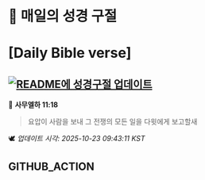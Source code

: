 # 🙏 매일의 성경 구절
# [Daily Bible verse]
## [![README에 성경구절 업데이트](https://github.com/DONGSUKA/first_test/actions/workflows/update-readme-bible.yml/badge.svg)](https://github.com/DONGSUKA/first_test/actions/workflows/update-readme-bible.yml)
<!-- START_BIBLE_VERSE -->
📖 **사무엘하 11:18**
> 요압이 사람을 보내 그 전쟁의 모든 일을 다윗에게 보고할새

🕊️ _업데이트 시각: 2025-10-23 09:43:11 KST_
  <!-- END_BIBLE_VERSE -->
## GITHUB_ACTION
